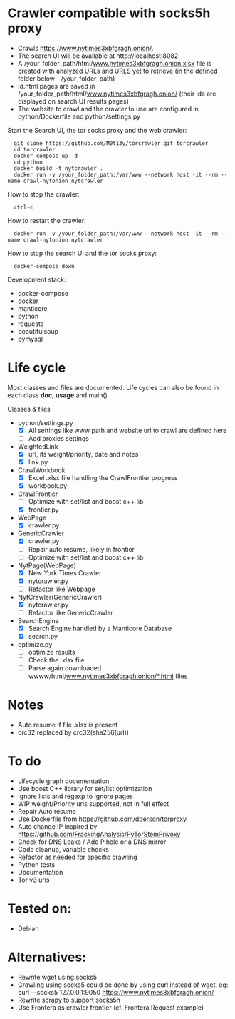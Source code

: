 # Crawler compatible with socks5h proxy

- Crawls https://www.nytimes3xbfgragh.onion/.
- The search UI will be available at http://localhost:8082.
- A /your_folder_path/html/www.nytimes3xbfgragh.onion.xlsx file is created with analyzed URLs and URLS yet to retrieve (in the defined folder below - /your_folder_path)
- id.html pages are saved in /your_folder_path/html/www.nytimes3xbfgragh.onion/ (their ids are displayed on search UI results pages)
- The website to crawl and the crawler to use are configured in python/Dockerfile and python/settings.py

Start the Search UI, the tor socks proxy and the web crawler:
```
  git clone https://github.com/M0t13y/torcrawler.git torcrawler
  cd torcrawler
  docker-compose up -d
  cd python
  docker build -t nytcrawler .
  docker run -v /your_folder_path:/var/www --network host -it --rm --name crawl-nytonion nytcrawler
```

How to stop the crawler:
```
  ctrl+c
```

How to restart the crawler:
```
  docker run -v /your_folder_path:/var/www --network host -it --rm --name crawl-nytonion nytcrawler
```


How to stop the search UI and the tor socks proxy:
```
  docker-compose down
```

Development stack:
  - docker-compose
  - docker
  - manticore
  - python
  -   requests
  -   beautifulsoup
  -   pymysql

# Life cycle

Most classes and files are documented. Life cycles can also be found in each class __doc__, __usage__ and main()

Classes & files
- python/settings.py
    - [x] All settings like www path and website url to crawl are defined here
    - [ ] Add proxies settings
- WeightedLink
  - [x] url, its weight/priority, date and notes
  - [x] link.py
- CrawlWorkbook
  - [x] Excel .xlsx file handling the CrawlFrontier progress
  - [x] workbook.py
- CrawlFrontier
  - [ ] Optimize with set/list and boost c++ lib 
  - [x] frontier.py
- WebPage
  - [x] crawler.py
- GenericCrawler
  - [x] crawler.py
  - [ ] Repair auto resume, likely in frontier 
  - [ ] Optimize with set/list and boost c++ lib 
- NytPage(WebPage)
  - [x] New York Times Crawler
  - [x] nytcrawler.py
  - [ ] Refactor like Webpage
- NytCrawler(GenericCrawler)
  - [x] nytcrawler.py
  - [ ] Refactor like GenericCrawler
- SearchEngine
  - [x] Search Engine handled by a Manticore Database
  - [x] search.py
- optimize.py
  - [ ] optimize results
  - [ ] Check the .xlsx file
  - [ ] Parse again downloaded wwww/html/www.nytimes3xbfgragh.onion/*.html files

# Notes
- Auto resume if file .xlsx is present
- crc32 replaced by crc32(sha256(url))

# To do
- Lifecycle graph documentation
- Use boost C++ library for set/list optimization
- Ignore lists and regexp to Ignore pages
- WIP weight/Priority urls supported, not in full effect
- Repair Auto resume
- Use Dockerfile from https://github.com/dperson/torproxy
- Auto change IP inspired by https://github.com/FrackingAnalysis/PyTorStemPrivoxy
- Check for DNS Leaks / Add Pihole or a DNS mirror
- Code cleanup, variable checks
- Refactor as needed for specific crawling
- Python tests
- Documentation
- Tor v3 urls

# Tested on:
- Debian

# Alternatives:
- Rewrite wget using socks5
- Crawling using socks5 could be done by using curl instead of wget.
eg: curl --socks5 127.0.0.1:9050 https://www.nytimes3xbfgragh.onion/
- Rewrite scrapy to support socks5h
- Use Frontera as crawler frontier (cf. Frontera Request example)
